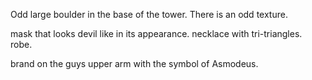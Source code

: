 Odd large boulder in the base of the tower. There is an odd texture.

mask that looks devil like in its appearance. necklace with tri-triangles. robe.

brand on the guys upper arm with the symbol of Asmodeus.

